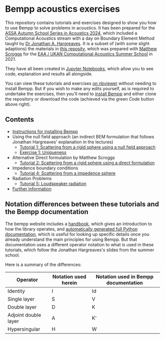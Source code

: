 # Bempp acoustics exercises

This repository contains tutorials and exercises designed to show you how to use Bempp to solve problems in acoustics. It has been prepared for the [ASSA Autumn School Series in Acoustics 2024](https://assaeindhoven.org/), which included a Computational Acoustics stream with a day on Boundary Element Method taught by [Dr Jonathan A. Hargreaves](https://salford-repository.worktribe.com/person/1159647/jonathan-hargreaves). It is a subset of (with some slight adaptions) the materials in [this reposity](https://github.com/mscroggs/bempp-acoustic-tutorials), which was prepared with [Matthew Scroggs](https://orcid.org/0000-0002-4658-2443) for the [EAA / UKAN Computational Acoustics Summer School](https://acoustics.ac.uk/events/4468/) in 2021. 

They have all been created in [Jupyter Notebooks](https://jupyter.org/), which allow you to see code, explanation and results all alongside.

You can view these tutorials and exercises [on nbviewer](https://nbviewer.jupyter.org/github/jahargreaves/bempp-acoustic-tutorials-assa/blob/main/README.ipynb) without needing to install Bempp. But if you wish to make any edits yourself, as is required to undertake the exercises, then you'll need to [install Bempp](tutorials/0_install.ipynb) and either clone the repository or download the code (achieved via the green <i>Code</i> button above right).

## Contents
- [Instructions for installing Bempp](tutorials/0_install.ipynb)
- Using the null field approach (an indirect BEM formulation that follows Jonathan Hargreaves' explanation in the lectures)
  - [Tutorial 1: Scattering from a rigid sphere using a null field approach](tutorials/1_sphere_scatterer_null_field.ipynb)
  - [Exercise 1: Uniqueness](exercises/1_uniqueness.ipynb)
- Alternative Direct formulation by Matthew Scroggs
  - [Tutorial 2: Scattering from a rigid sphere using a direct formulation](tutorials/2_sphere_scatterer_direct.ipynb)
- Impedence boundary conditions
  - [Tutorial 4: Scattering from a impedence sphere](tutorials/4_impedence_scattering.ipynb)
- Radiation Problems
  - [Tutorial 5: Loudspeaker radiation](tutorials/5_loudspeaker.ipynb)
- [Further information](tutorials/7_more.ipynb)


## Notation differences between these tutorials and the Bempp documentation
The bempp website includes a [handbook](https://bempp.com/handbook/index.html), which gives an introduction to how the library operates, and [automatically generated full Python documentation](https://bempp-cl.readthedocs.io/en/latest/), which is useful for looking up specific details once you already understand the main principles for using Bempp. But that documentation uses a different operator notation to what is used in these tutorials, which follow the Jonathan Hargreaves's slides from the summer school.

Here is a summary of the differences:

Operator | Notation used herein | Notation used in Bempp documentation
-------- | -------------------- | ------------------------------------
Identity | I                    | Id
Single layer | S                | V
Double layer | D                | K
Adjoint double layer | A        | K'
Hypersingular | H               | W
